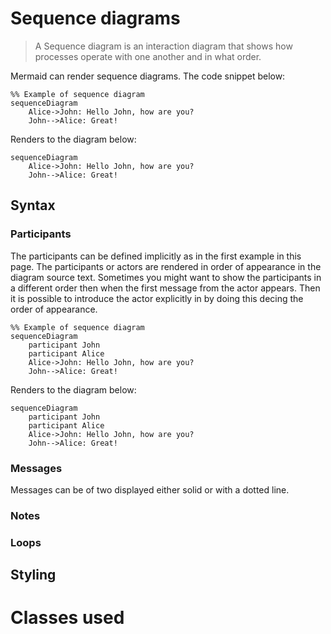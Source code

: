 # Sequence diagrams

> A Sequence diagram is an interaction diagram that shows how processes operate with one another and in what order.

Mermaid can render sequence diagrams. The code snippet below:
```
%% Example of sequence diagram
sequenceDiagram
    Alice->John: Hello John, how are you?
    John-->Alice: Great!
```

Renders to the diagram below:

```
sequenceDiagram
    Alice->John: Hello John, how are you?
    John-->Alice: Great!
```

## Syntax

### Participants

The participants can be defined implicitly as in the first example in this page. The participants or actors are
rendered in order of appearance in the diagram source text. Sometimes you might want to show the participants in a
different order then when the first message from the actor appears. Then it is possible to introduce the actor
explicitly in by doing this decing the order of appearance.

```
%% Example of sequence diagram
sequenceDiagram
    participant John
    participant Alice
    Alice->John: Hello John, how are you?
    John-->Alice: Great!
```

Renders to the diagram below:

```
sequenceDiagram
    participant John
    participant Alice
    Alice->John: Hello John, how are you?
    John-->Alice: Great!
```

### Messages
Messages can be of two displayed either solid or with a dotted line.

### Notes
### Loops

## Styling

# Classes used
